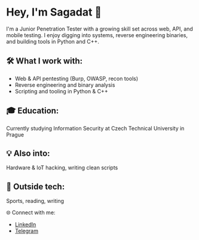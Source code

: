 # Hey, I'm Sagadat 👋

I'm a Junior Penetration Tester with a growing skill set across web, API, and mobile testing. I enjoy digging into systems, reverse engineering binaries, and building tools in Python and C++.

## 🛠️ What I work with:

- Web & API pentesting (Burp, OWASP, recon tools)
- Reverse engineering and binary analysis
- Scripting and tooling in Python & C++

## 🎓 Education:

Currently studying Information Security at Czech Technical University in Prague

## 💡 Also into:

Hardware & IoT hacking, writing clean scripts

## 🧘 Outside tech:

Sports, reading, writing

🌐 Connect with me:

- [LinkedIn](https://www.linkedin.com/in/sagadat-seitzhan/)
- [Telegram](https://t.me/kokpenbek)
